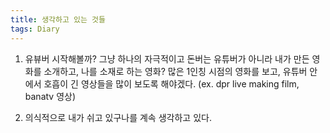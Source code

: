 ```yaml
---
title: 생각하고 있는 것들
tags: Diary
---
```


1. 유뷰버 시작해볼까? 그냥 하나의 자극적이고 돈버는 유튜버가 아니라 내가 만든 영화를 소개하고, 나를 소재로 하는 영화? 많은 1인칭 시점의 영화를 보고, 유튜버 안에서 호흡이 긴 영상들을 많이 보도록 해야겠다.
(ex. dpr live making film, banatv 영상)

2. 의식적으로 내가 쉬고 있구나를 계속 생각하고 있다.